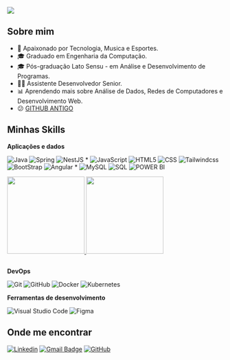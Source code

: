 ![](https://komarev.com/ghpvc/?username=Tassochaves&color=001547)

## Sobre mim
- 🧠​ Apaixonado por Tecnologia, Musica e Esportes.
- 🎓 Graduado em Engenharia da Computação.
- 🎓 Pós-graduação Lato Sensu - em Análise e Desenvolvimento de Programas.
- 👨‍💻 Assistente Desenvolvedor Senior.
- 📊 Aprendendo mais sobre Análise de Dados, Redes de Computadores e Desenvolvimento Web.
- 😕 [GITHUB ANTIGO](https://github.com/Tasso-chaves)

## Minhas Skills

**Aplicações e dados**

![Java](https://img.shields.io/badge/-Java-333333?style=flat&logo=Java&logoColor=007396)
![Spring](https://img.shields.io/badge/-Spring-333333?style=flat&logo=Spring&logoColor=6CB52D)
![NestJS](https://img.shields.io/badge/-Nestjs-333333?style=flat&logo=Nestjs&logoColor=EA2854)
*
![JavaScript](https://img.shields.io/badge/-JavaScript-333333?style=flat&logo=javascript)
![HTML5](https://img.shields.io/badge/-HTML5-333333?style=flat&logo=HTML5)
![CSS](https://img.shields.io/badge/-CSS-333333?style=flat&logo=CSS3&logoColor=1572B6)
![Tailwindcss](https://img.shields.io/badge/-Tailwindcss-333333?style=flat&logo=tailwindcss&logoColor=1572B6)
![BootStrap](https://img.shields.io/badge/-Bootstrap-333333?style=flat&logo=Bootstrap&logoColor=8411FA)
![Angular](https://img.shields.io/badge/-Angular-333333?style=flat&logo=Angular&logoColor=C3002F)
*
![MySQL](https://img.shields.io/badge/-MySQL-333333?style=flat&logo=mysql)
![SQL](https://img.shields.io/badge/-SQL-0B75C8?style=flat&logo=sql)
![POWER BI](https://img.shields.io/badge/-POWER_BI-EFC42F?style=flat&logo=powerbi)


<a href="https://github.com/Tassochaves" title="Perfil do Tasso">
  <img height="180em" src="https://github-readme-stats.vercel.app/api/top-langs/?username=TassoChaves&layout=donut" />
</a>

<a href="https://github.com/Tassochaves" title="Perfil do Tasso">
  <img height="180em" src="https://github-readme-stats.vercel.app/api?username=Tassochaves&theme=algolia&show_icons=true" />
</a>

##

**DevOps**

![Git](https://img.shields.io/badge/-Git-333333?style=flat&logo=git)
![GitHub](https://img.shields.io/badge/-GitHub-333333?style=flat&logo=github)
![Docker](https://img.shields.io/badge/-Docker-333333?style=flat&logo=Docker&logoColor=1D63ED)
![Kubernetes](https://img.shields.io/badge/-Kubernetes-333333?style=flat&logo=Kubernetes&logoColor=1D63ED)

**Ferramentas de desenvolvimento**

![Visual Studio Code](https://img.shields.io/badge/-Visual%20Studio%20Code-333333?style=flat&logo=visual-studio-code&logoColor=007ACC)
![Figma](https://img.shields.io/badge/-Figma-333333?style=flat&logo=figma&logoColor=007ACC)

## Onde me encontrar

[![Linkedin](https://img.shields.io/badge/-Tassochaves-blue?style=flat-square&logo=Linkedin&logoColor=white&link=https://www.linkedin.com/in/tasso-chaves)](https://www.linkedin.com/in/tasso-chaves)
[![Gmail Badge](https://img.shields.io/badge/-tassochav@gmail.com-006bed?style=flat-square&logo=Gmail&logoColor=white&link=mailto:SEU-EMAIL)](mailto:SEU-EMAIL)
[![GitHub](https://img.shields.io/github/followers/Tassochaves?label=follow&style=social)](https://github.com/Tassochaves)

